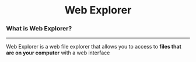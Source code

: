 <div align="center">
    <h1>Web Explorer</h1>
</div>

### **What is Web Explorer?**
<hr>

Web Explorer is a web file explorer that allows you to access to **files that are on your computer** with a web interface